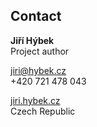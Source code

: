 ## Contact

**Jiří Hýbek**  
Project author

[jiri@hybek.cz](mailto:jiri@hybek.cz)  
+420 721 478 043

[jiri.hybek.cz](http://jiri.hybek.cz/)  
Czech Republic